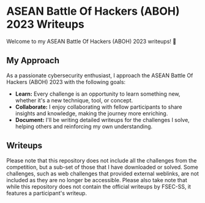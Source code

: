 # ASEAN Battle Of Hackers (ABOH) 2023 Writeups

Welcome to my ASEAN Battle Of Hackers (ABOH) 2023 writeups! 🎉

## My Approach

As a passionate cybersecurity enthusiast, I approach the ASEAN Battle Of Hackers (ABOH) 2023 with the following goals:

- **Learn:** Every challenge is an opportunity to learn something new, whether it's a new technique, tool, or concept.
- **Collaborate:** I enjoy collaborating with fellow participants to share insights and knowledge, making the journey more enriching.
- **Document:** I'll be writing detailed writeups for the challenges I solve, helping others and reinforcing my own understanding.

## Writeups

Please note that this repository does not include all the challenges from the competition, but a sub-set of those that I have downloaded or solved. Some challenges, such as web challenges that provided external weblinks, are not included as they are no longer be accessible. Please also take note that while this repository does not contain the official writeups by FSEC-SS, it features a participant's writeup. 
